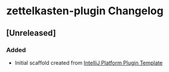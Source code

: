 <!-- Keep a Changelog guide -> https://keepachangelog.com -->

# zettelkasten-plugin Changelog

## [Unreleased]
### Added
- Initial scaffold created from [IntelliJ Platform Plugin Template](https://github.com/JetBrains/intellij-platform-plugin-template)
